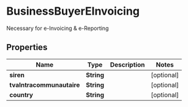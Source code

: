 

# BusinessBuyerEInvoicing

Necessary for e-Invoicing & e-Reporting

## Properties

| Name | Type | Description | Notes |
|------------ | ------------- | ------------- | -------------|
|**siren** | **String** |  |  [optional] |
|**tvaIntracommunautaire** | **String** |  |  [optional] |
|**country** | **String** |  |  [optional] |



